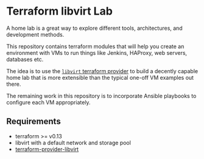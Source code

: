 # Terraform libvirt Lab

A home lab is a great way to explore different tools, architectures, and development methods.

This repository contains terraform modules that will help you create an environment with VMs to run things like Jenkins, HAProxy, web servers, databases etc.

The idea is to use the [`libvirt` terraform provider](https://github.com/dmacvicar/terraform-provider-libvirt) to build a decently capable home lab that is more extensible than the typical one-off VM examples out there.

The remaining work in this repository is to incorporate Ansible playbooks to configure each VM appropriately.

## Requirements

* terraform >= v0.13
* libvirt with a default network and storage pool
* [terraform-provider-libvirt](https://github.com/dmacvicar/terraform-provider-libvirt)
